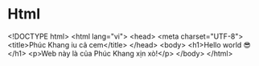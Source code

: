 # Html
&lt;!DOCTYPE html> &lt;html lang="vi"> &lt;head>   &lt;meta charset="UTF-8">   &lt;title>Phúc Khang iu cả cem&lt;/title> &lt;/head> &lt;body>   &lt;h1>Hello world 😎&lt;/h1>   &lt;p>Web này là của Phúc Khang xịn xò!&lt;/p> &lt;/body> &lt;/html>
